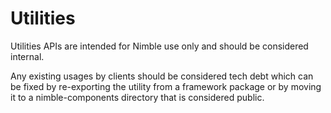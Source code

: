 # Utilities

Utilities APIs are intended for Nimble use only and should be considered internal.

Any existing usages by clients should be considered tech debt which can be fixed by re-exporting the utility from a framework package or by moving it to a nimble-components directory that is considered public.